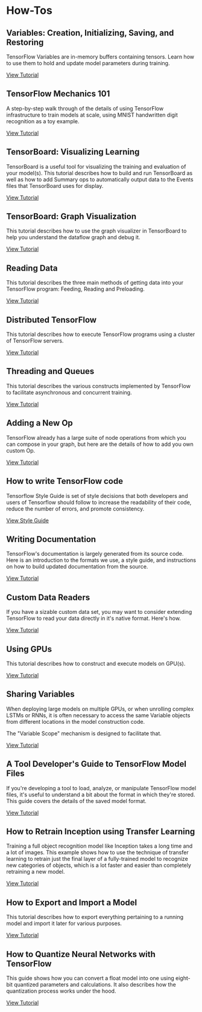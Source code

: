 # How-Tos


## Variables: Creation, Initializing, Saving, and Restoring

TensorFlow Variables are in-memory buffers containing tensors.  Learn how to
use them to hold and update model parameters during training.

[View Tutorial](variables/index.md)


## TensorFlow Mechanics 101

A step-by-step walk through of the details of using TensorFlow infrastructure
to train models at scale, using MNIST handwritten digit recognition as a toy
example.

[View Tutorial](../tutorials/mnist/tf/index.md)


## TensorBoard: Visualizing Learning

TensorBoard is a useful tool for visualizing the training and evaluation of
your model(s).  This tutorial describes how to build and run TensorBoard as well
as how to add Summary ops to automatically output data to the Events files that
TensorBoard uses for display.

[View Tutorial](summaries_and_tensorboard/index.md)


## TensorBoard: Graph Visualization

This tutorial describes how to use the graph visualizer in TensorBoard to help
you understand the dataflow graph and debug it.

[View Tutorial](graph_viz/index.md)


## Reading Data

This tutorial describes the three main methods of getting data into your
TensorFlow program: Feeding, Reading and Preloading.

[View Tutorial](reading_data/index.md)

## Distributed TensorFlow

This tutorial describes how to execute TensorFlow programs using a cluster of
TensorFlow servers.

[View Tutorial](distributed/index.md)


## Threading and Queues

This tutorial describes the various constructs implemented by TensorFlow
to facilitate asynchronous and concurrent training.

[View Tutorial](threading_and_queues/index.md)


## Adding a New Op

TensorFlow already has a large suite of node operations from which you can
compose in your graph, but here are the details of how to add you own custom Op.

[View Tutorial](adding_an_op/index.md)


## How to write TensorFlow code

Tensorflow Style Guide is set of style decisions that both developers
and users of Tensorflow should follow to increase the readability of their code,
reduce the number of errors, and promote consistency.

[View Style Guide](style_guide.md)


## Writing Documentation

TensorFlow's documentation is largely generated from its source code. Here is an
introduction to the formats we use, a style guide, and instructions on how to
build updated documentation from the source.

[View Tutorial](documentation/index.md)


## Custom Data Readers

If you have a sizable custom data set, you may want to consider extending
TensorFlow to read your data directly in it's native format.  Here's how.

[View Tutorial](new_data_formats/index.md)


## Using GPUs

This tutorial describes how to construct and execute models on GPU(s).

[View Tutorial](using_gpu/index.md)


## Sharing Variables

When deploying large models on multiple GPUs, or when unrolling complex LSTMs
or RNNs, it is often necessary to access the same Variable objects from
different locations in the model construction code.

The "Variable Scope" mechanism is designed to facilitate that.

[View Tutorial](variable_scope/index.md)

## A Tool Developer's Guide to TensorFlow Model Files

If you're developing a tool to load, analyze, or manipulate TensorFlow model
files, it's useful to understand a bit about the format in which they're stored.
This guide covers the details of the saved model format.

[View Tutorial](../how_tos/tool_developers/index.md)

## How to Retrain Inception using Transfer Learning

Training a full object recognition model like Inception takes a long time and a
lot of images. This example shows how to use the technique of transfer learning
to retrain just the final layer of a fully-trained model to recognize new
categories of objects, which is a lot faster and easier than completely
retraining a new model.

[View Tutorial](../how_tos/image_retraining/index.md)

## How to Export and Import a Model

This tutorial describes how to export everything pertaining to a running
model and import it later for various purposes.

[View Tutorial](../how_tos/meta_graph/index.md)

## How to Quantize Neural Networks with TensorFlow

This guide shows how you can convert a float model into one using eight-bit
quantized parameters and calculations. It also describes how the quantization
process works under the hood.

[View Tutorial](../how_tos/quantization/index.md)
